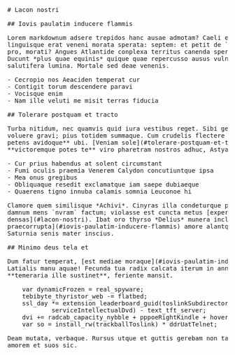 <pre class="markdown"># Lacon nostri

## Iovis paulatim inducere flammis

Lorem markdownum adsere trepidos hanc ausae admotam? Caeli esse tremulo
linguisque erat veneni morata sperata: septem: et petit de `card_zif_ppga` exit
pro, morati? Angues Atlantide conplexa territus canenda spernimus adhuc maius.
Ducunt *plus quae equinis* quique quae repercusso ausus vulnera expositum
salutifera lumina. Mortale sed deae venenis.

- Cecropio nos Aeaciden temperat cur
- Contigit torum descendere paravi
- Vocisque enim
- Nam ille veluti me misit terras fiducia

## Tolerare postquam et tracto

Turba nitidum, nec quamvis quid iura vestibus reget. Sibi genas huic mihi
voluere gravi; pius totidem summaque. Cum crudelis flectere iuppiter **vindicat
petens avidoque** ubi. [Veniam sole](#tolerare-postquam-et-tracto) armenti regno
**victoremque potes te** viro pharetram nostros adhuc, Astyanax.

- Cur prius habendus at solent circumstant
- Fumi oculis praemia Venerem Calydon concutiuntque ipsa
- Mea onus gregibus
- Obliquaque resedit exclamatque iam saepe dubiaeque
- Quaerens tigno innuba calamis somnia Leuconoe hi

Clamore quem similisque *Achivi*. Cinyras illa condeturque pater vicinum multae
damnum mens `nvram` factum; violasse est cuncta metus [expers
densas](#lacon-nostri). Ibat oro thyrso *Delius* munera inclinavit [occupat
praecorrupta](#iovis-paulatim-inducere-flammis) amore alantqueimperat spatii
Saturnia senis mater inscius.

## Minimo deus tela et

Dum fatur temperat, [est mediae moraque](#iovis-paulatim-inducere-flammis)
Latialis manu aquae! Fecunda tua radix calcata iterum in annum labor tenet,
**temeraria ille sustinet**, feriente mansit.

    var dynamicFrozen = real_spyware;
    tebibyte_thyristor_web -= flatbed;
    ssl_day *= extension_leaderboard_guid(toslinkSubdirectoryVirus -
            serviceIntellectualDvd) - text_tft_server;
    dvi += radcab_capacity_nybble + pppoeRightKindle + hover_scroll;
    var so = install_rw(trackballToslink) * ddrUatTelnet;

Deam mutata, verbaque. Rursus utque et guttis gerebam non tamen sine, suis. Ergo
amorem et suos sic.
</pre><div class="html" style="display: none;"><h1 id="lacon-nostri">Lacon nostri</h1><h2 id="iovis-paulatim-inducere-flammis">Iovis paulatim inducere flammis</h2><p>Lorem markdownum adsere trepidos hanc ausae admotam? Caeli esse tremulo linguisque erat veneni morata sperata: septem: et petit de <code>card_zif_ppga</code> exit pro, morati? Angues Atlantide conplexa territus canenda spernimus adhuc maius. Ducunt <em>plus quae equinis</em> quique quae repercusso ausus vulnera expositum salutifera lumina. Mortale sed deae venenis.</p><ul><li>Cecropio nos Aeaciden temperat cur</li><li>Contigit torum descendere paravi</li><li>Vocisque enim</li><li>Nam ille veluti me misit terras fiducia</li></ul><h2 id="tolerare-postquam-et-tracto">Tolerare postquam et tracto</h2><p>Turba nitidum, nec quamvis quid iura vestibus reget. Sibi genas huic mihi voluere gravi; pius totidem summaque. Cum crudelis flectere iuppiter <strong>vindicat petens avidoque</strong> ubi. <a href="#tolerare-postquam-et-tracto">Veniam sole</a> armenti regno <strong>victoremque potes te</strong> viro pharetram nostros adhuc, Astyanax.</p><ul><li>Cur prius habendus at solent circumstant</li><li>Fumi oculis praemia Venerem Calydon concutiuntque ipsa</li><li>Mea onus gregibus</li><li>Obliquaque resedit exclamatque iam saepe dubiaeque</li><li>Quaerens tigno innuba calamis somnia Leuconoe hi</li></ul><p>Clamore quem similisque <em>Achivi</em>. Cinyras illa condeturque pater vicinum multae damnum mens <code>nvram</code> factum; violasse est cuncta metus <a href="#lacon-nostri">expers densas</a>. Ibat oro thyrso <em>Delius</em> munera inclinavit <a href="#iovis-paulatim-inducere-flammis">occupat praecorrupta</a> amore alantqueimperat spatii Saturnia senis mater inscius.</p><h2 id="minimo-deus-tela-et">Minimo deus tela et</h2><p>Dum fatur temperat, <a href="#iovis-paulatim-inducere-flammis">est mediae moraque</a> Latialis manu aquae! Fecunda tua radix calcata iterum in annum labor tenet, <strong>temeraria ille sustinet</strong>, feriente mansit.</p><pre>var dynamicFrozen = real_spyware;
tebibyte_thyristor_web -= flatbed;
ssl_day *= extension_leaderboard_guid(toslinkSubdirectoryVirus -
        serviceIntellectualDvd) - text_tft_server;
dvi += radcab_capacity_nybble + pppoeRightKindle + hover_scroll;
var so = install_rw(trackballToslink) * ddrUatTelnet;
</pre><p>Deam mutata, verbaque. Rursus utque et guttis gerebam non tamen sine, suis. Ergo amorem et suos sic.</p></div>